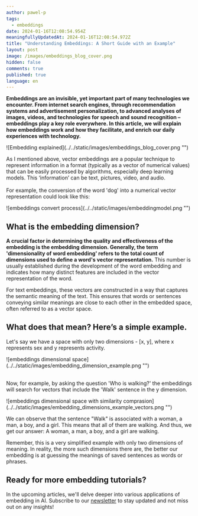 ```yaml
---
author: pawel-p
tags:
  - embeddings
date: 2024-01-16T12:08:54.954Z
meaningfullyUpdatedAt: 2024-01-16T12:08:54.972Z
title: "Understanding Embeddings: A Short Guide with an Example"
layout: post
image: /images/embeddings_blog_cover.png
hidden: false
comments: true
published: true
language: en
---
```

**Embeddings are an invisible, yet important part of many technologies we encounter. From internet search engines, through recommendation systems and advertisement personalization, to advanced analyses of images, videos, and technologies for speech and sound recognition – embeddings play a key role everywhere. In this article, we will explain how embeddings work and how they facilitate, and enrich our daily experiences with technology.**

<div className="image">![Embedding explained](../../static/images/embeddings_blog_cover.png "")</div>

As I mentioned above, vector embeddings are a popular technique to represent information in a format (typically as a vector of numerical values) that can be easily processed by algorithms, especially deep learning models. This ‘information’ can be text, pictures, video, and audio.\
\
For example, the conversion of the word 'dog' into a numerical vector representation could look like this:

<div className="image">![embeddings convert process](../../static/images/embeddingmodel.png "")</div>

## What is the embedding dimension?

**A crucial factor in determining the quality and effectiveness of the embedding is the embedding dimension. Generally, the term 'dimensionality of word embedding' refers to the total count of dimensions used to define a word's vector representation.** This number is usually established during the development of the word embedding and indicates how many distinct features are included in the vector representation of the word.

For text embeddings, these vectors are constructed in a way that captures the semantic meaning of the text. This ensures that words or sentences conveying similar meanings are close to each other in the embedded space, often referred to as a vector space.

## What does that mean? Here’s a simple example.

Let's say we have a space with only two dimensions - \[x, y], where x represents sex and y represents activity.

<div className="image">![embeddings dimensional space](../../static/images/embedding_dimension_example.png "")</div>

\
Now, for example, by asking the question 'Who is walking?' the embeddings will search for vectors that include the 'Walk' sentence in the y dimension.

<div className="image">![embeddings dimensional space with similarity comprasion](../../static/images/embedding_dimensions_example_vectors.png "")</div>

We can observe that the sentence "Walk" is associated with a woman, a man, a boy, and a girl. This means that all of them are walking. And thus, we get our answer: A woman, a man, a boy, and a girl are walking.  

Remember, this is a very simplified example with only two dimensions of meaning. In reality, the more such dimensions there are, the better our embedding is at guessing the meanings of saved sentences as words or phrases.

## Ready for more embedding tutorials?

In the upcoming articles, we'll delve deeper into various applications of embedding in AI. Subscribe to our [newsletter](https://bright-dev-newsletter.getresponsepages.com/) to stay updated and not miss out on any insights!
